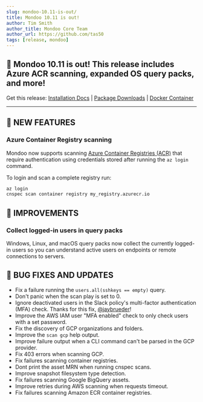 ```yaml
---
slug: mondoo-10.11-is-out/
title: Mondoo 10.11 is out!
author: Tim Smith
author_title: Mondoo Core Team
author_url: https://github.com/tas50
tags: [release, mondoo]
---
```


## 🥳 Mondoo 10.11 is out! This release includes Azure ACR scanning, expanded OS query packs, and more!

Get this release: [Installation Docs](https://mondoo.com/docs/cnspec/) | [Package Downloads](https://releases.mondoo.com/cnspec/) | [Docker Container](https://hub.docker.com/r/mondoo/cnspec)

---

## 🎉 NEW FEATURES

### Azure Container Registry scanning

Mondoo now supports scanning [Azure Container Registries (ACR)](https://azure.microsoft.com/en-us/products/container-registry) that require authentication using credentials stored after running the `az login` command.

To login and scan a complete registry run:

```bash
az login
cnspec scan container registry my_registry.azurecr.io
```

## 🧹 IMPROVEMENTS

### Collect logged-in users in query packs

Windows, Linux, and macOS query packs now collect the currently logged-in users so you can understand active users on endpoints or remote connections to servers.

## 🐛 BUG FIXES AND UPDATES

- Fix a failure running the `users.all(sshkeys == empty)` query.
- Don't panic when the scan play is set to 0.
- Ignore deactivated users in the Slack policy's multi-factor authentication (MFA) check. Thanks for this fix, [@jaybrueder](https://github.com/jaybrueder/)!
- Improve the AWS IAM user "MFA enabled" check to only check users with a set password.
- Fix the discovery of GCP organizations and folders.
- Improve the `scan gcp` help output.
- Improve failure output when a CLI command can't be parsed in the GCP provider.
- Fix 403 errors when scanning GCP.
- Fix failures scanning container registries.
- Dont print the asset MRN when running cnspec scans.
- Improve snapshot filesystem type detection.
- Fix failures scanning Google BigQuery assets.
- Improve retries during AWS scanning when requests timeout.
- Fix failures scanning Amazon ECR container registries.
